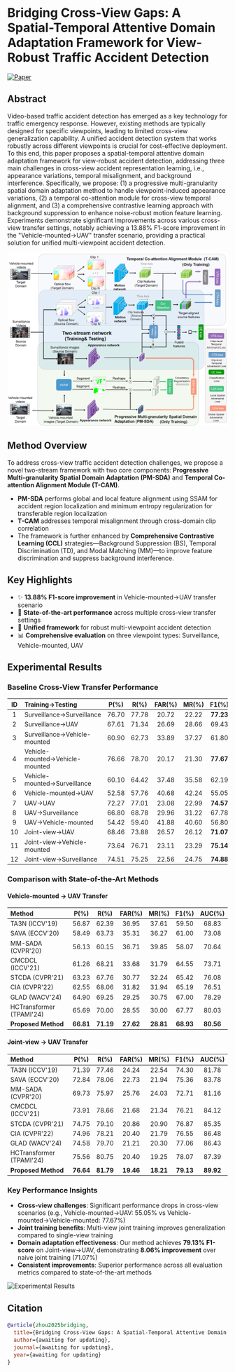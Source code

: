 # Bridging Cross-View Gaps: A Spatial-Temporal Attentive Domain Adaptation Framework for View-Robust Traffic Accident Detection

[![Paper](https://img.shields.io/badge/Paper-IEEE%20TII-blue)]()

## Abstract

Video-based traffic accident detection has emerged as a key technology for traffic emergency response. However, existing methods are typically designed for specific viewpoints, leading to limited cross-view generalization capability. A unified accident detection system that works robustly across different viewpoints is crucial for cost-effective deployment. To this end, this paper proposes a spatial-temporal attentive domain adaptation framework for view-robust accident detection, addressing three main challenges in cross-view accident representation learning, i.e., appearance variations, temporal misalignment, and background interference. Specifically, we propose: (1) a progressive multi-granularity spatial domain adaptation method to handle viewpoint-induced appearance variations, (2) a temporal co-attention module for cross-view temporal alignment, and (3) a comprehensive contrastive learning approach with background suppression to enhance noise-robust motion feature learning. Experiments demonstrate significant improvements across various cross-view transfer settings, notably achieving a 13.88% F1-score improvement in the "Vehicle-mounted→UAV" transfer scenario, providing a practical solution for unified multi-viewpoint accident detection.

![Framework Overview](1.png)

## Method Overview

To address cross-view traffic accident detection challenges, we propose a novel two-stream framework with two core components: **Progressive Multi-granularity Spatial Domain Adaptation (PM-SDA)** and **Temporal Co-attention Alignment Module (T-CAM)**. 

- **PM-SDA** performs global and local feature alignment using SSAM for accident region localization and minimum entropy regularization for transferable region localization
- **T-CAM** addresses temporal misalignment through cross-domain clip correlation
- The framework is further enhanced by **Comprehensive Contrastive Learning (CCL)** strategies—Background Suppression (BS), Temporal Discrimination (TD), and Modal Matching (MM)—to improve feature discrimination and suppress background interference.

## Key Highlights

- ✨ **13.88% F1-score improvement** in Vehicle-mounted→UAV transfer scenario
- 🚀 **State-of-the-art performance** across multiple cross-view transfer settings
- 🎯 **Unified framework** for robust multi-viewpoint accident detection
- 📊 **Comprehensive evaluation** on three viewpoint types: Surveillance, Vehicle-mounted, UAV

## Experimental Results

### Baseline Cross-View Transfer Performance

| ID | Training→Testing | P(%) | R(%) | FAR(%) | MR(%) | F1(%) |
|:--:|:-----------------|:----:|:----:|:------:|:-----:|:-----:|
| 1  | Surveillance→Surveillance | 76.70 | 77.78 | 20.72 | 22.22 | **77.23** |
| 2  | Surveillance→UAV | 67.61 | 71.34 | 26.69 | 28.66 | 69.43 |
| 3  | Surveillance→Vehicle-mounted | 60.90 | 62.73 | 33.89 | 37.27 | 61.80 |
| 4  | Vehicle-mounted→Vehicle-mounted | 76.66 | 78.70 | 20.17 | 21.30 | **77.67** |
| 5  | Vehicle-mounted→Surveillance | 60.10 | 64.42 | 37.48 | 35.58 | 62.19 |
| 6  | Vehicle-mounted→UAV | 52.58 | 57.76 | 40.68 | 42.24 | 55.05 |
| 7  | UAV→UAV | 72.27 | 77.01 | 23.08 | 22.99 | **74.57** |
| 8  | UAV→Surveillance | 66.80 | 68.78 | 29.96 | 31.22 | 67.78 |
| 9  | UAV→Vehicle-mounted | 54.42 | 59.40 | 41.88 | 40.60 | 56.80 |
| 10 | Joint-view→UAV | 68.46 | 73.88 | 26.57 | 26.12 | **71.07** |
| 11 | Joint-view→Vehicle-mounted | 73.64 | 76.71 | 23.11 | 23.29 | **75.14** |
| 12 | Joint-view→Surveillance | 74.51 | 75.25 | 22.56 | 24.75 | **74.88** |

### Comparison with State-of-the-Art Methods

#### Vehicle-mounted → UAV Transfer

| Method | P(%) | R(%) | FAR(%) | MR(%) | F1(%) | AUC(%) |
|:-------|:----:|:----:|:------:|:-----:|:-----:|:------:|
| TA3N (ICCV'19) | 56.87 | 62.39 | 36.95 | 37.61 | 59.50 | 68.83 |
| SAVA (ECCV'20) | 58.49 | 63.73 | 35.31 | 36.27 | 61.00 | 73.08 |
| MM-SADA (CVPR'20) | 56.13 | 60.15 | 36.71 | 39.85 | 58.07 | 70.64 |
| CMCDCL (ICCV'21) | 61.26 | 68.21 | 33.68 | 31.79 | 64.55 | 73.71 |
| STCDA (CVPR'21) | 63.23 | 67.76 | 30.77 | 32.24 | 65.42 | 76.08 |
| CIA (CVPR'22) | 62.55 | 68.06 | 31.82 | 31.94 | 65.19 | 76.51 |
| GLAD (WACV'24) | 64.90 | 69.25 | 29.25 | 30.75 | 67.00 | 78.29 |
| HCTransformer (TPAMI'24) | 65.69 | 70.00 | 28.55 | 30.00 | 67.77 | 80.03 |
| **Proposed Method** | **66.81** | **71.19** | **27.62** | **28.81** | **68.93** | **80.56** |

#### Joint-view → UAV Transfer

| Method | P(%) | R(%) | FAR(%) | MR(%) | F1(%) | AUC(%) |
|:-------|:----:|:----:|:------:|:-----:|:-----:|:------:|
| TA3N (ICCV'19) | 71.39 | 77.46 | 24.24 | 22.54 | 74.30 | 81.78 |
| SAVA (ECCV'20) | 72.84 | 78.06 | 22.73 | 21.94 | 75.36 | 83.78 |
| MM-SADA (CVPR'20) | 69.73 | 75.97 | 25.76 | 24.03 | 72.71 | 81.16 |
| CMCDCL (ICCV'21) | 73.91 | 78.66 | 21.68 | 21.34 | 76.21 | 84.12 |
| STCDA (CVPR'21) | 74.75 | 79.10 | 20.86 | 20.90 | 76.87 | 85.35 |
| CIA (CVPR'22) | 74.96 | 78.21 | 20.40 | 21.79 | 76.55 | 86.48 |
| GLAD (WACV'24) | 74.58 | 79.70 | 21.21 | 20.30 | 77.06 | 86.43 |
| HCTransformer (TPAMI'24) | 75.56 | 80.75 | 20.40 | 19.25 | 78.07 | 87.39 |
| **Proposed Method** | **76.64** | **81.79** | **19.46** | **18.21** | **79.13** | **89.92** |

### Key Performance Insights

- **Cross-view challenges**: Significant performance drops in cross-view scenarios (e.g., Vehicle-mounted→UAV: 55.05% vs Vehicle-mounted→Vehicle-mounted: 77.67%)
- **Joint training benefits**: Multi-view joint training improves generalization compared to single-view training  
- **Domain adaptation effectiveness**: Our method achieves **79.13% F1-score** on Joint-view→UAV, demonstrating **8.06% improvement** over naive joint training (71.07%)
- **Consistent improvements**: Superior performance across all evaluation metrics compared to state-of-the-art methods

![Experimental Results](2.png)

## Citation

```bibtex  
@article{zhou2025bridging,  
  title={Bridging Cross-View Gaps: A Spatial-Temporal Attentive Domain Adaptation Framework for View-Robust Traffic Accident Detection},  
  author={awaiting for updating},  
  journal={awaiting for updating},  
  year={awaiting for updating}  
}  
